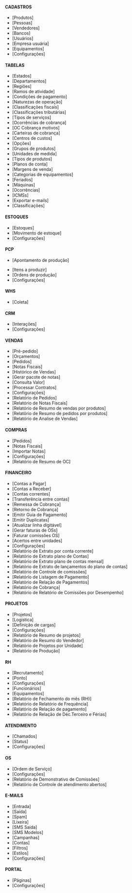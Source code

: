 #### CADASTROS
- [Produtos]
- [Pessoas]
- [Vendedores]
- [Bancos]
- [Usuários]
- [Empresa usuária]
- [Equipamentos]
- [Configurações]
#### TABELAS
- [Estados]
- [Departamentos]
- [Regiões]
- [Ramos de atividade]
- [Condições de pagamento]
- [Naturezas de operação]
- [Classificações fiscais]
- [Classificações tributárias]
- [Tipos de serviços]
- [Ocorrências de cobrança]
- [OC Cobrança motivos]
- [Carteiras de cobrança]
- [Centros de custos]
- [Opções]
- [Grupos de produtos]
- [Unidades de medida]
- [Tipos de produtos]
- [Planos de conta]
- [Margens de venda]
- [Categorias de equipamentos]
- [Feriados]
- [Máquinas]
- [Ocorrências]
- [ICMSs]
- [Exportar e-mails]
- [Classificações]
#### ESTOQUES
- [Estoques]
- [Movimento de estoque]
- [Configurações]
#### PCP
+ [Apontamento de produção]
- [Itens a produzir]
- [Ordens de produção]
- [Configurações]
#### WHS
- [Coleta]
#### CRM
- [Interações]
- [Configurações]
####  VENDAS
- [Pré-pedido]
- [Orçamentos]
- [Pedidos]
- [Notas Fiscais]
- [Histórico de Vendas]
- [Gerar pacote de notas]
- [Consulta Valor]
- [Processar Contratos]
- [Configurações]
- [Relatório de Pedidos]
- [Relatório de Notas Fiscais]
- [Relatório de Resumo de vendas por produtos]
- [Relatório de Resumo de pedidos por produtos]
- [Relatório de Analise de Vendas]
#### COMPRAS
- [Pedidos]
- [Notas Fiscais]
- [Importar Notas]
- [Configurações]
- [Relatório de Resumo de OC]
#### FINANCEIRO
- [Contas a Pagar]
- [Contas a Receber]
- [Contas correntes]
- [Transferência entre contas]
- [Remessa de Cobrança]
- [Retorno de Cobrança]
- [Emitir Guia de Pagamento]
- [Emitir Duplicatas]
- [Atualizar linha digitável]
- [Gerar faturas de OSs]
- [Faturar comissões OS]
- [Acertos entre unidades]
- [Configurações]
- [Relatório de Extrato por conta corrente]
- [Relatório de Extrato plano de Contas]
- [Relatório de Extrato plano de contas mensal]
- [Relatório de Extrato de lançamentos do plano de contas]
- [Relatório de Controle de comissões]
- [Relatório de Listagem de Pagamento]
- [Relatório de Relação de Pagamentos]
- [Relatório de Cobrança]
- [Relatório de Relatório de Comissões por Desempenho]
#### PROJETOS
- [Projetos]
- [Logística]
- [Definição de cargas]
- [Configurações]
- [Relatório de Resumo de projetos]
- [Relatório de Resumo do Vendedor]
- [Relatório de Projetos por Unidade]
- [Relatório de Produção]
#### RH
- [Recrutamento]
- [Ponto]
- [Configurações]
- [Funcionários]
- [Equipamentos]
- [Relatório de Fechamento do mês (RH)]
- [Relatório de Relatório de Frequência]
- [Relatório de Relação de pagamento]
- [Relatório de Relação de Déc.Terceiro e Férias]
#### ATENDIMENTO
- [Chamados]
- [Status]
- [Configurações]
#### OS
- [Ordem de Serviço]
- [Configurações]
- [Relatório de Demonstrativo de Comissões]
- [Relatório de Controle de atendimento abertos]
#### E-MAILS
- [Entrada]
- [Saída]
- [Spam]
- [Lixeira]
- [SMS Saída]
- [SMS Modelos]
- [Campanhas]
- [Contas]
- [Filtros]
- [Estilos]
- [Configurações]
#### PORTAL
- [Páginas]
- [Configurações]
